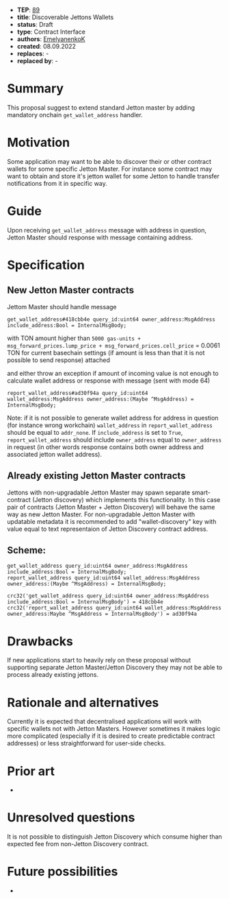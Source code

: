 - **TEP**: [89](https://github.com/ton-blockchain/TEPs/pull/89)
- **title**: Discoverable Jettons Wallets
- **status**: Draft
- **type**: Contract Interface
- **authors**: [EmelyanenkoK](https://github.com/EmelyanenkoK)
- **created**: 08.09.2022 
- **replaces**: -
- **replaced by**: -

# Summary

This proposal suggest to extend standard Jetton master by adding mandatory onchain `get_wallet_address` handler.

# Motivation

Some application may want to be able to discover their or other contract wallets for some specific Jetton Master. For instance some contract may want to obtain and store it's jetton wallet for some Jetton to handle transfer notifications from it in specific way.

# Guide

Upon receiving `get_wallet_address` message with address in question, Jetton Master should response with message containing address.

# Specification

## New Jetton Master contracts
Jettom Master should handle message

`get_wallet_address#418cbb4e query_id:uint64 owner_address:MsgAddress include_address:Bool = InternalMsgBody;`

with TON amount higher than `5000 gas-units + msg_forward_prices.lump_price + msg_forward_prices.cell_price` = 0.0061 TON for current basechain settings (if amount is less than that it is not possible to send response) attached

and either throw an exception if amount of incoming value is not enough to calculate wallet address or
response with message (sent with mode 64)

`report_wallet_address#ad30f94a query_id:uint64 wallet_address:MsgAddress owner_address:(Maybe ^MsgAddress) = InternalMsgBody;`

Note: if it is not possible to generate wallet address for address in question (for instance wrong workchain) `wallet_address` in `report_wallet_address` should be equal to `addr_none`. If `include_address` is set to `True`, `report_wallet_address` should include `owner_address` equal to `owner_address` in request (in other words response contains both owner address and associated jetton wallet address).

## Already existing Jetton Master contracts

Jettons with non-upgradable Jetton Master may spawn separate smart-contract (Jetton discovery) which implements this functionality. In this case pair of contracts (Jetton Master + Jetton Discovery) will behave the same way as new Jetton Master. For non-upgradable Jetton Master with updatable metadata it is recommended to add "wallet-discovery" key with value equal to text representaion of Jetton Discovery contract address.

## Scheme:
```
get_wallet_address query_id:uint64 owner_address:MsgAddress include_address:Bool = InternalMsgBody;
report_wallet_address query_id:uint64 wallet_address:MsgAddress owner_address:(Maybe ^MsgAddress) = InternalMsgBody;
```

```
crc32('get_wallet_address query_id:uint64 owner_address:MsgAddress include_address:Bool = InternalMsgBody') = 418cbb4e
crc32('report_wallet_address query_id:uint64 wallet_address:MsgAddress owner_address:Maybe ^MsgAddress = InternalMsgBody') = ad30f94a
```

# Drawbacks

If new applications start to heavily rely on these proposal without supporting separate Jetton Master/Jetton Discovery they may not be able to process already existing jettons.

# Rationale and alternatives

Currently it is expected that decentralised applications will work with specific wallets not with Jetton Masters. However sometimes it makes logic more complicated (especially if it is desired to create predictable contract addresses) or less straightforward for user-side checks.

# Prior art

-

# Unresolved questions

It is not possible to distinguish Jetton Discovery which consume higher than expected fee from non-Jetton Discovery contract.

# Future possibilities

-
